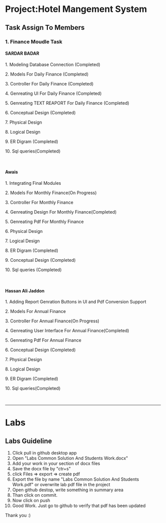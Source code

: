 <h1>Project:Hotel Mangement System</h1>

<h2>Task Assign To Members</h2>
<h3>1. Finance Moudle Task</h3>
<h4> SARDAR BADAR</h4>
<p> 1. Modeling Database Connection (Completed)</p>
<p> 2. Models For Daily Finance (Completed)</p>
<p> 3. Controller For Daily Finance (Completed)</p>
<p> 4. Genreating UI For Daily Finance (Completed)</p>
<p> 5. Genreating TEXT REAPORT For Daily Finance (Completed)</p>
<p> 6. Conceptual Design (Completed)</p>
<p> 7. Physical Design</p>
<p> 8. Logical Design </p>
<p> 9. ER Digram  (Completed)</p>
<p> 10. Sql queries(Completed)</p>
</br>
<h4>Awais</h4>
<p> 1. Integrating Final Modules </p>
<p> 2. Models For Monthly Finance(On Progress)</p>
<p> 3. Controller For Monthly Finance</p>
<p> 4. Genreating Design For Monthly Finance(Completed)</p>
<p> 5. Genreating Pdf For Monthly Finance</p>
<p> 6. Physical Design</p>
<p> 7. Logical Design </p>
<p> 8. ER Digram  (Completed)</p>
<p> 9. Conceptual Design (Completed)</p>
<p> 10. Sql queries (Completed)</p>

</br>
<h4>Hassan Ali Jaddon</h4>
<p> 1. Adding Report Genration Buttons in UI and Pdf Conversion Support </p>
<p> 2. Models For Annual Finance</p>
<p> 3. Controller For Annual Finance(On Progress)</p>
<p> 4. Genreating User Interface For Annual Finance(Completed)</p>
<p> 5. Genreating Pdf For Annual Finance</p>
<p> 6. Conceptual Design (Completed)</p>
<p> 7. Physical Design</p>
<p> 8. Logical Design</p>
<p> 9. ER Digram  (Completed)</p>
<p> 10. Sql queries(Completed)</p>

<br />
<hr />


<h1> Labs</h1>
<h2>Labs Guideline</h2>
 <ol>
  <li>
 Click pull in github desktop app</li>
  <li>Open "Labs Common Solution And Students Work.docx" 
</li>
  <li>Add your work in your section of docx files
</li>
    <li>Save the docx file by "ctr+s"</li>
  <li> click Files => export => create pdf</li>
  <li>Export the file by name "Labs Common Solution And Students Work.pdf" or overwrite lab pdf file in the project
</li>
    <li>Open github destop, write something in summary area</li>
  <li>Than click on commit.</li>
    <li>Now click on push</li>
  <li> Good Work. Just go to github to verify that pdf has been updated</li>
</ol> 

Thank you :)

